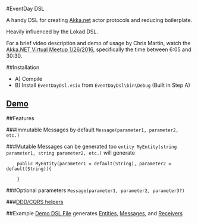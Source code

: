 #EventDay DSL

A handy DSL for creating [Akka.net](http://getakka.net/) actor protocols and reducing boilerplate.

Heavily influenced by the Lokad DSL.

For a brief video description and demo of usage by Chris Martin, watch the [Akka.NET Virtual Meetup 1/26/2016](https://www.youtube.com/watch?v=G3ZafPNI-hk), 
specifically the time between 6:05 and 30:30.

##Installation
- A) Compile
- B) Install `EventDayDsl.vsix` from `EventDayDsl\bin\Debug` (Built in Step A)

## [Demo](src/Demo)

##Features

###Immutable Messages by default
`Message(parameter1, parameter2, etc.)`

###Mutable Messages can be generated too
`entity MyEntity(string parameter1, string parameter2, etc.)`
will generate

```
	public MyEntity(parameter1 = default(String), parameter2 = default(String)){
		
	}
```
###Optional parameters
`Message(parameter1, parameter2, parameter3?)`

###[DDD/CQRS helpers](src/Demo/Account.dsl)

##Example
[Demo DSL File](src/Demo/Indexing/Account/Indexer.dsl)
generates
[Entities](src/Demo/Indexing/Account/IndexerEntities.cs), 
[Messages](src/Demo/Indexing/Account/IndexerMessages.cs), and 
[Receivers](src/Demo/Indexing/Account/IndexerStateSubscriptions.cs)


